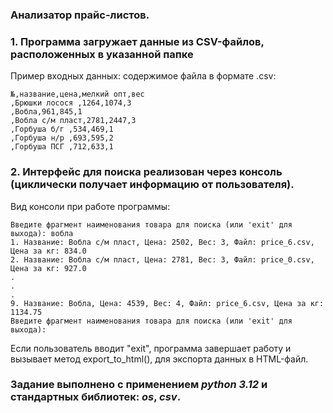 ### Анализатор прайс-листов.



### 1. Программа загружает данные из CSV-файлов, расположенных в указанной папке

Пример входных данных: содержимое файла в формате .csv:
```
№,название,цена,мелкий опт,вес
,Брюшки лосося ,1264,1074,3
,Вобла,961,845,1
,Вобла с/м пласт,2781,2447,3
,Горбуша б/г ,534,469,1
,Горбуша н/р ,693,595,2
,Горбуша ПСГ ,712,633,1
```

### 2. Интерфейс для поиска реализован через консоль (циклически получает информацию от пользователя).
Вид консоли при работе программы: 
```
Введите фрагмент наименования товара для поиска (или 'exit' для выхода): вобла
1. Название: Вобла с/м пласт, Цена: 2502, Вес: 3, Файл: price_6.csv, Цена за кг: 834.0
2. Название: Вобла с/м пласт, Цена: 2781, Вес: 3, Файл: price_0.csv, Цена за кг: 927.0
.
.
.
9. Название: Вобла, Цена: 4539, Вес: 4, Файл: price_6.csv, Цена за кг: 1134.75
Введите фрагмент наименования товара для поиска (или 'exit' для выхода): 
```
Если пользователь вводит "exit", программа завершает работу и вызывает метод export_to_html(), для экспорта данных в
HTML-файл.


 
### Задание выполнено с применением *python 3.12* и стандартных библиотек: *os*, *csv*.


